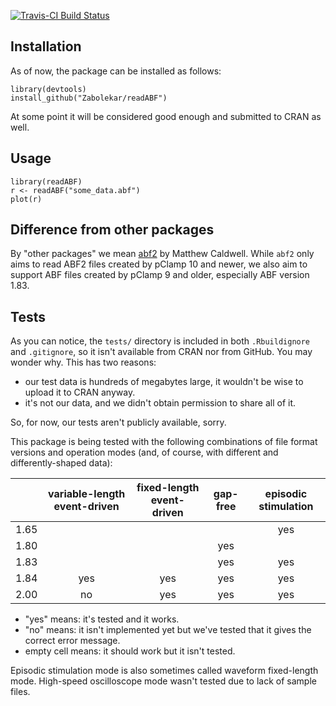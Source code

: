 [![Travis-CI Build Status](https://travis-ci.org/Zabolekar/readABF.svg?branch=master)](https://travis-ci.org/Zabolekar/readABF)

## Installation

As of now, the package can be installed as follows:

```
library(devtools)
install_github("Zabolekar/readABF")
```

At some point it will be considered good enough and submitted to CRAN as well.

## Usage

```
library(readABF)
r <- readABF("some_data.abf")
plot(r)
```

## Difference from other packages

By "other packages" we mean [abf2](https://cran.r-project.org/web/packages/abf2/index.html) by Matthew Caldwell. While `abf2` only aims to read ABF2 files created by pClamp 10 and newer, we also aim to support ABF files created by pClamp 9 and older, especially ABF version 1.83.

## Tests

As you can notice, the `tests/` directory is included in both `.Rbuildignore` and `.gitignore`, so it isn't available from CRAN nor from GitHub. You may wonder why. This has two reasons:

- our test data is hundreds of megabytes large, it wouldn't be wise to upload it to CRAN anyway.
- it's not our data, and we didn't obtain permission to share all of it.

So, for now, our tests aren't publicly available, sorry.

This package is being tested with the following combinations of file format versions and operation modes (and, of course, with different and differently-shaped data):

|    |variable-length event-driven|fixed-length event-driven|gap-free|episodic stimulation|
|----|:--------------------------:|:-----------------------:|:------:|:------------------:|
|1.65|                            |                         |        |yes                 |
|1.80|                            |                         |yes     |                    |
|1.83|                            |                         |yes     |yes                 |
|1.84|yes                         |yes                      |yes     |yes                 |
|2.00|no                          |yes                      |yes     |yes                 |

- "yes" means: it's tested and it works.
- "no" means: it isn't implemented yet but we've tested that it gives the correct error message.
- empty cell means: it should work but it isn't tested.

Episodic stimulation mode is also sometimes called waveform fixed-length mode. High-speed oscilloscope mode wasn't tested due to lack of sample files.
